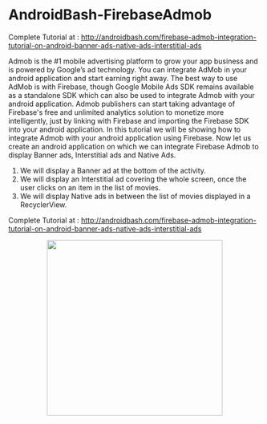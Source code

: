 # AndroidBash-FirebaseAdmob
Complete Tutorial at : http://androidbash.com/firebase-admob-integration-tutorial-on-android-banner-ads-native-ads-interstitial-ads

Admob is the #1 mobile advertising platform to grow your app business and is powered by Google’s ad technology. You can integrate AdMob in your android application and start earning right away. The best way to use AdMob is with Firebase, though Google Mobile Ads SDK remains available as a standalone SDK which can also be used to integrate Admob with your android application. Admob publishers can start taking advantage of Firebase's free and unlimited analytics solution to monetize more intelligently, just by linking with Firebase and importing the Firebase SDK into your android application. In this tutorial we will be showing how to integrate Admob with your android application using Firebase.  Now let us create an android application on which we can integrate Firebase Admob to display Banner ads, Interstitial ads and Native Ads. 
1. We will display a Banner ad at the bottom of the activity. 
2. We will display an Interstitial ad covering the whole screen, once the user clicks on an item in the list of movies. 
3. We will display Native ads in between the list of movies displayed in a RecyclerView. 

Complete Tutorial at : http://androidbash.com/firebase-admob-integration-tutorial-on-android-banner-ads-native-ads-interstitial-ads


<p align="center">
  <img src="https://i0.wp.com/androidbash.com/wp-content/uploads/2017/01/FirebaseAdmobResult-1.gif?resize=432%2C768" width="350"/>
</p>
